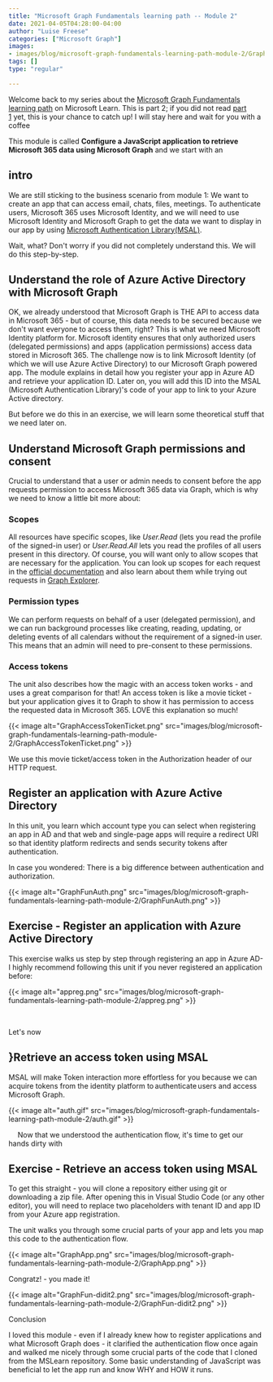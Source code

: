 ```yaml
---
title: "Microsoft Graph Fundamentals learning path -- Module 2"
date: 2021-04-05T04:28:00-04:00
author: "Luise Freese"
categories: ["Microsoft Graph"]
images:
- images/blog/microsoft-graph-fundamentals-learning-path-module-2/GraphAccessTokenTicket.png
tags: []
type: "regular"

---
```



Welcome back to my series about the [Microsoft Graph Fundamentals
learning
path](https://docs.microsoft.com/en-us/learn/paths/m365-msgraph-fundamentals/) on
Microsoft Learn. This is part 2; if you did not read [part
1](https://m365princess.com/microsoft-graph-fundamentals-learning-path-module-1/) yet,
this is your chance to catch up! I will stay here and wait for you with
a coffee

This module is called **Configure a JavaScript application to retrieve
Microsoft 365 data using Microsoft Graph** and we start with an

## intro

We are still sticking to the business scenario from module 1: We want to
create an app that can access email, chats, files, meetings. To
authenticate users, Microsoft 365 uses Microsoft Identity, and we will
need to use Microsoft Identity and Microsoft Graph to get the data we
want to display in our app by using [Microsoft Authentication
Library(MSAL)](https://docs.microsoft.com/en-us/azure/active-directory/develop/msal-overview).

Wait, what? Don't worry if you did not completely understand this. We
will do this step-by-step.

## Understand the role of Azure Active Directory with Microsoft Graph

OK, we already understood that Microsoft Graph is THE API to access data
in Microsoft 365 - but of course, this data needs to be secured because
we don't want everyone to access them, right? This is what we need
Microsoft Identity platform for. Microsoft identity ensures that only
authorized users (delegated permissions) and apps (application
permissions) access data stored in Microsoft 365. The challenge now is
to link Microsoft Identity (of which we will use Azure Active Directory)
to our Microsoft Graph powered app. The module explains in detail how
you register your app in Azure AD and retrieve your application ID.
Later on, you will add this ID into the MSAL (Microsoft Authentication
Library)'s code of your app to link to your Azure Active directory.

But before we do this in an exercise, we will learn some theoretical
stuff that we need later on.

## Understand Microsoft Graph permissions and consent 

Crucial to understand that a user or admin needs to consent before the
app requests permission to access Microsoft 365 data via Graph, which is
why we need to know a little bit more about:

### Scopes

All resources have specific scopes, like *User.Read* (lets you read the
profile of the signed-in user) or *User.Read.All* lets you read the
profiles of all users present in this directory. Of course, you will
want only to allow scopes that are necessary for the application. You
can look up scopes for each request in the [official
documentation](https://docs.microsoft.com/en-us/graph/api/overview?toc=.%2Fref%2Ftoc.json&view=graph-rest-1.0) and
also learn about them while trying out requests in [Graph
Explorer](https://aka.ms/ge).

### Permission types

We can perform requests on behalf of a user (delegated permission), and
we can run background processes like creating, reading, updating, or
deleting events of all calendars without the requirement of a signed-in
user. This means that an admin will need to pre-consent to these
permissions.

### Access tokens

The unit also describes how the magic with an access token works - and
uses a great comparison for that! An access token is like a movie
ticket - but your application gives it to Graph to show it has
permission to access the requested data in Microsoft 365. LOVE this
explanation so much!

{{< image alt="GraphAccessTokenTicket.png" src="images/blog/microsoft-graph-fundamentals-learning-path-module-2/GraphAccessTokenTicket.png" >}}

We use this movie ticket/access token in the Authorization header of our
HTTP request.

## Register an application with Azure Active Directory

In this unit, you learn which account type you can select when
registering an app in AD and that web and single-page apps will require
a redirect URI so that identity platform redirects and sends security
tokens after authentication.

In case you wondered: There is a big difference between authentication
and authorization.

{{< image alt="GraphFunAuth.png" src="images/blog/microsoft-graph-fundamentals-learning-path-module-2/GraphFunAuth.png" >}}

## Exercise - Register an application with Azure Active Directory

This exercise walks us step by step through registering an app in Azure
AD- I highly recommend following this unit if you never registered an
application before:

{{< image alt="appreg.png" src="images/blog/microsoft-graph-fundamentals-learning-path-module-2/appreg.png" >}}

 

Let's now

## }Retrieve an access token using MSAL

MSAL will make Token interaction more effortless for you because we can
acquire tokens from the identity platform to authenticate users and
access Microsoft Graph.

{{< image alt="auth.gif" src="images/blog/microsoft-graph-fundamentals-learning-path-module-2/auth.gif" >}}

 
Now that we understood the authentication flow, it's time to get our
hands dirty with

## Exercise - Retrieve an access token using MSAL

To get this straight - you will clone a repository either using git or
downloading a zip file. After opening this in Visual Studio Code (or any
other editor), you will need to replace two placeholders with tenant ID
and app ID from your Azure app registration.

The unit walks you through some crucial parts of your app and lets you
map this code to the authentication flow.

{{< image alt="GraphApp.png" src="images/blog/microsoft-graph-fundamentals-learning-path-module-2/GraphApp.png" >}}

Congratz! - you made it!

{{< image alt="GraphFun-didit2.png" src="images/blog/microsoft-graph-fundamentals-learning-path-module-2/GraphFun-didit2.png" >}}

Conclusion

I loved this module - even if I already knew how to register
applications and what Microsoft Graph does - it clarified the
authentication flow once again and walked me nicely through some crucial
parts of the code that I cloned from the MSLearn repository. Some basic
understanding of JavaScript was beneficial to let the app run and know
WHY and HOW it runs.
